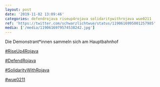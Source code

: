 ```yaml
---
layout: post
date: '2019-11-02 13:09:46'
categories: defendrojava riseup4rojava solidaritywithrojava wue0211
ref: 'https://twitter.com/schwarzlichtwue/status/1190616995001257985'
media: ['/media/1190616979574538242.jpg']
---
```

Die Demonstrant\*innen sammeln sich am Hauptbahnhof

[#RiseUp4Rojava](/t/riseup4rojava)

[#DefendRojava](/t/defendrojava)

[#SolidarityWithRojava](/t/solidaritywithrojava)

[#wue0211](/t/wue0211) 